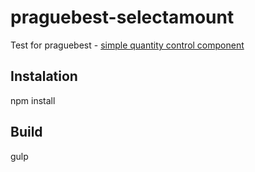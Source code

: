 # praguebest-selectamount
Test for praguebest - [simple quantity control component](/tree/master/src/components/selectAmount)

## Instalation
npm install

## Build
gulp

